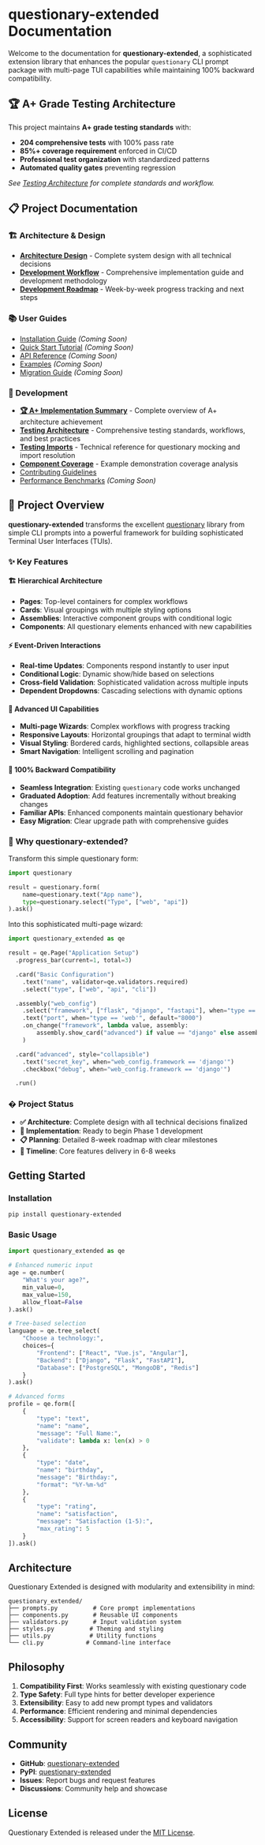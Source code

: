 # questionary-extended Documentation

Welcome to the documentation for **questionary-extended**, a sophisticated extension library that enhances the popular `questionary` CLI prompt package with multi-page TUI capabilities while maintaining 100% backward compatibility.

## 🏆 **A+ Grade Testing Architecture**

This project maintains **A+ grade testing standards** with:

- **204 comprehensive tests** with 100% pass rate
- **85%+ coverage requirement** enforced in CI/CD
- **Professional test organization** with standardized patterns
- **Automated quality gates** preventing regression

_See [Testing Architecture](TESTING_ARCHITECTURE.md) for complete standards and workflow._

## 📋 Project Documentation

### 🏗️ Architecture & Design

- **[Architecture Design](architecture-design.md)** - Complete system design with all technical decisions
- **[Development Workflow](DEVELOPMENT_WORKFLOW.md)** - Comprehensive implementation guide and development methodology
- **[Development Roadmap](development-roadmap.md)** - Week-by-week progress tracking and next steps

### 📚 User Guides

- [Installation Guide](installation.md) _(Coming Soon)_
- [Quick Start Tutorial](quickstart.md) _(Coming Soon)_
- [API Reference](api/index.md) _(Coming Soon)_
- [Examples](examples/index.md) _(Coming Soon)_
- [Migration Guide](migration.md) _(Coming Soon)_

### 🤝 Development

- **[🏆 A+ Implementation Summary](A_PLUS_IMPLEMENTATION_SUMMARY.md)** - Complete overview of A+ architecture achievement
- **[Testing Architecture](TESTING_ARCHITECTURE.md)** - Comprehensive testing standards, workflows, and best practices
- **[Testing Imports](TESTING_IMPORTS.md)** - Technical reference for questionary mocking and import resolution
- **[Component Coverage](COMPONENT_COVERAGE.md)** - Example demonstration coverage analysis
- [Contributing Guidelines](../CONTRIBUTING.md)
- [Performance Benchmarks](benchmarks.md) _(Coming Soon)_

## 🎯 Project Overview

**questionary-extended** transforms the excellent [questionary](https://github.com/tmbo/questionary) library from simple CLI prompts into a powerful framework for building sophisticated Terminal User Interfaces (TUIs).

### ✨ Key Features

#### 🏗️ **Hierarchical Architecture**

- **Pages**: Top-level containers for complex workflows
- **Cards**: Visual groupings with multiple styling options
- **Assemblies**: Interactive component groups with conditional logic
- **Components**: All questionary elements enhanced with new capabilities

#### ⚡ **Event-Driven Interactions**

- **Real-time Updates**: Components respond instantly to user input
- **Conditional Logic**: Dynamic show/hide based on selections
- **Cross-field Validation**: Sophisticated validation across multiple inputs
- **Dependent Dropdowns**: Cascading selections with dynamic options

#### 🎨 **Advanced UI Capabilities**

- **Multi-page Wizards**: Complex workflows with progress tracking
- **Responsive Layouts**: Horizontal groupings that adapt to terminal width
- **Visual Styling**: Bordered cards, highlighted sections, collapsible areas
- **Smart Navigation**: Intelligent scrolling and pagination

#### 🔗 **100% Backward Compatibility**

- **Seamless Integration**: Existing `questionary` code works unchanged
- **Graduated Adoption**: Add features incrementally without breaking changes
- **Familiar APIs**: Enhanced components maintain questionary behavior
- **Easy Migration**: Clear upgrade path with comprehensive guides

### 🚀 **Why questionary-extended?**

Transform this simple questionary form:

```python
import questionary

result = questionary.form(
    name=questionary.text("App name"),
    type=questionary.select("Type", ["web", "api"])
).ask()
```

Into this sophisticated multi-page wizard:

```python
import questionary_extended as qe

result = qe.Page("Application Setup")
  .progress_bar(current=1, total=3)

  .card("Basic Configuration")
    .text("name", validator=qe.validators.required)
    .select("type", ["web", "api", "cli"])

  .assembly("web_config")
    .select("framework", ["flask", "django", "fastapi"], when="type == 'web'")
    .text("port", when="type == 'web'", default="8000")
    .on_change("framework", lambda value, assembly:
        assembly.show_card("advanced") if value == "django" else assembly.hide_card("advanced")
    )

  .card("advanced", style="collapsible")
    .text("secret_key", when="web_config.framework == 'django'")
    .checkbox("debug", when="web_config.framework == 'django'")

  .run()
```

### � **Project Status**

- **✅ Architecture**: Complete design with all technical decisions finalized
- **🚧 Implementation**: Ready to begin Phase 1 development
- **📋 Planning**: Detailed 8-week roadmap with clear milestones
- **🎯 Timeline**: Core features delivery in 6-8 weeks

## Getting Started

### Installation

```bash
pip install questionary-extended
```

### Basic Usage

```python
import questionary_extended as qe

# Enhanced numeric input
age = qe.number(
    "What's your age?",
    min_value=0,
    max_value=150,
    allow_float=False
).ask()

# Tree-based selection
language = qe.tree_select(
    "Choose a technology:",
    choices={
        "Frontend": ["React", "Vue.js", "Angular"],
        "Backend": ["Django", "Flask", "FastAPI"],
        "Database": ["PostgreSQL", "MongoDB", "Redis"]
    }
).ask()

# Advanced forms
profile = qe.form([
    {
        "type": "text",
        "name": "name",
        "message": "Full Name:",
        "validate": lambda x: len(x) > 0
    },
    {
        "type": "date",
        "name": "birthday",
        "message": "Birthday:",
        "format": "%Y-%m-%d"
    },
    {
        "type": "rating",
        "name": "satisfaction",
        "message": "Satisfaction (1-5):",
        "max_rating": 5
    }
]).ask()
```

## Architecture

Questionary Extended is designed with modularity and extensibility in mind:

```
questionary_extended/
├── prompts.py          # Core prompt implementations
├── components.py       # Reusable UI components
├── validators.py       # Input validation system
├── styles.py          # Theming and styling
├── utils.py           # Utility functions
└── cli.py            # Command-line interface
```

## Philosophy

1. **Compatibility First**: Works seamlessly with existing questionary code
2. **Type Safety**: Full type hints for better developer experience
3. **Extensibility**: Easy to add new prompt types and validators
4. **Performance**: Efficient rendering and minimal dependencies
5. **Accessibility**: Support for screen readers and keyboard navigation

## Community

- **GitHub**: [questionary-extended](https://github.com/yourusername/questionary-extended)
- **PyPI**: [questionary-extended](https://pypi.org/project/questionary-extended/)
- **Issues**: Report bugs and request features
- **Discussions**: Community help and showcase

## License

Questionary Extended is released under the [MIT License](../LICENSE).
